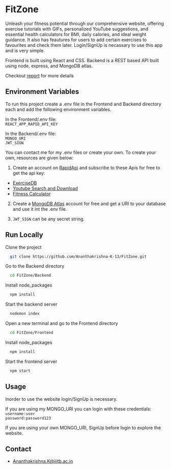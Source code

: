 # FitZone
Unleash your fitness potential through our comprehensive website, offering exercise tutorials with GIFs, personalized YouTube suggestions, and essential health calculators for BMI, daily calories, and ideal weight guidance. It also has feautures for users to add certain exercises to favourites and check them later. Login/SignUp is necassary to use this app and is very simple.

Frontend is built using React and CSS. Backend is a REST based API built using node, express, and MongoDB atlas.

Checkout [report](./report-zense.md) for more details


## Environment Variables
To run this project create a .env file in the Frontend and Backend directory each and add the following environment variables.<br />

In the Frontend/.env file:<br />
`REACT_APP_RAPID_API_KEY`<br />

In the Backend/.env file:<br />
`MONGO_URI`<br />
`JWT_SIGN`<br />

You can contact me for my .env files or create your own. To create your own, resources are given below:
<br/>
1. Create an account on [RapidApi](https://rapidapi.com/hub) and subscribe to these Apis for free to get the api key:
  * [ExerciseDB](https://rapidapi.com/justin-WFnsXH_t6/api/exercisedb)
  * [Youtube Search and Download](https://rapidapi.com/h0p3rwe/api/youtube-search-and-download)
  * [Fitness Calculator](https://rapidapi.com/malaaddincelik/api/fitness-calculator)

2. Create a [MongoDB Atlas](https://www.mongodb.com/atlas/database) account for free and get a URI to your database and use it int the .env file.
  
3. `JWT_SIGN` can be any secret string.


## Run Locally
Clone the project
```bash
  git clone https://github.com/Ananthakrishna-K-13/FitZone.git
```
Go to the Backend directory
```bash
  cd FitZone/Backend
```
Install node_packages
```bash
  npm install
```
Start the backend server
```bash
  nodemon index
```
Open a new terminal and go to the Frontend directory
```bash
  cd FitZone/Frontend
```
Install node_packages
```bash
  npm install
```
Start the frontend server
```bash
  npm start
```


## Usage
Inorder to use the website login/SignUp is necessary.<br/>

If you are using my MONGO_URI you can login with these credentials:<br/>
`username:user`<br/>
`password:password123`<br/>

If you are using your own MONGO_URI, SignUp before login to explore the website.<br/>

## Contact

* Ananthakrishna.K@iiitb.ac.in

